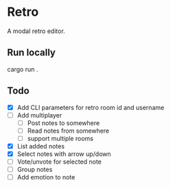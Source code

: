# Retro

A modal retro editor.

## Run locally

cargo run .

## Todo

- [x] Add CLI parameters for retro room id and username
- [ ] Add multiplayer
    - [ ] Post notes to somewhere
    - [ ] Read notes from somewhere
    - [ ] support multiple rooms
- [x] List added notes
- [x] Select notes with arrow up/down
- [ ] Vote/unvote for selected note
- [ ] Group notes
- [ ] Add emotion to note